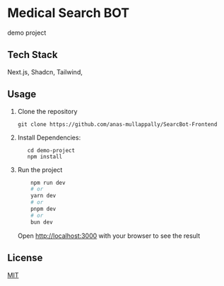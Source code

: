 # Medical Search BOT

demo project

## Tech Stack 
Next.js, Shadcn, Tailwind, 

## Usage
1. Clone the repository 
   ```
   git clone https://github.com/anas-mullappally/SearcBot-Frontend
   ```

2. Install Dependencies:
    ```
       cd demo-project
       npm install
    ```

3. Run the project
    ```bash
        npm run dev
        # or
        yarn dev
        # or
        pnpm dev
        # or
        bun dev
    ```
     Open [http://localhost:3000](http://localhost:3000) with your browser to see the result


## License

[MIT](https://choosealicense.com/licenses/mit/)
